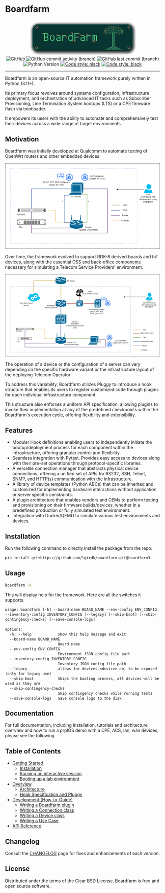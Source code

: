 # Boardfarm

<p align=center>
    <img src="docs/images/BoardFarm.png" width="350"/> <br>
    <img alt="GitHub" src="https://img.shields.io/github/license/lgirdk/boardfarm">
    <img alt="GitHub commit activity (branch)"
    src="https://img.shields.io/github/commit-activity/t/lgirdk/boardfarm/boardfarm3">
    <img alt="GitHub last commit (branch)"
    src="https://img.shields.io/github/last-commit/lgirdk/boardfarm/boardfarm3">
    <img alt="Python Version" src="https://img.shields.io/badge/python-3.11+-blue">
    <a href="https://github.com/psf/black"><img alt="Code style: black"
    src="https://img.shields.io/badge/code%20style-black-000000.svg"></a>
    <a href="https://github.com/astral-sh/ruff"><img alt="Code style: black"
    src="https://img.shields.io/endpoint?url=https://raw.githubusercontent.com/astral-sh/ruff/main/assets/badge/v2.json"></a>
</p> <hr>

Boardfarm is an open-source IT automation framework purely written in Python (3.11+).

Its primary focus revolves around systems configuration, infrastructure deployment,
and orchestration of advanced IT tasks such as Subscriber Provisioning,
Line Termination System bootups (LTS) or a CPE firmware flash via bootloader.

It empowers its users with the ability to automate and comprehensively
test their devices across a wide range of target environments.

## Motivation

Boardfarm was initially developed at Qualcomm to automate testing of OpenWrt
routers and other embedded devices.

<img src="docs/images/basic_setup.png" width="600"/>

Over time, the framework evolved to support RDK-B derived boards and IoT devices,
along with the essential OSS and back-office components necessary for simulating
a Telecom Service Providers' environment.

<img src="docs/images/advance_setup.png" width="600"/>

The operation of a device or the configuration of a server can vary depending
on the specific hardware variant or the infrastructure layout of the deploying
Telecom Operator.

To address this variability, Boardfarm utilizes Pluggy to introduce a hook
structure that enables its users to register customized code through plugins
for each individual infrastructure component.

This structure also enforces a uniform API specification, allowing plugins to
invoke their implementation at any of the predefined checkpoints within the
Boardfarm's execution cycle, offering flexibility and extensibility.

## Features

- Modular Hook definitions enabling users to independently
initiate the bootup/deployment process for each component within the infrastructure,
offering granular control and flexibility.
- Seamless integration with Pytest. Provides easy access to devices along with their
pre-set operations through protocol-specific libraries.
- A versatile connection manager that abstracts physical device connections,
offering a unified set of APIs for RS232, SSH, Telnet, SNMP, and HTTP(s)
communication with the infrastructure.
- A library of device templates (Python ABCs) that can be inherited and customized
for implementing hardware interactions without application or server specific constraints.
- A plugin architecture that enables vendors and OEMs to perform testing and provisioning
on their firmware builds/devices, whether in a predefined production or fully
simulated test environment.
- Integration with Docker/QEMU to simulate various test environments and devices.

## Installation

Run the following command to directly install the package from the repo:

```bash
pip install git+https://github.com/lgirdk/boardfarm.git@boardfarm3
```

## Usage

```bash
boardfarm -h
```

This will display help for the framework. Here are all the switches it supports.

```text
usage: boardfarm [-h] --board-name BOARD_NAME --env-config ENV_CONFIG --inventory-config INVENTORY_CONFIG [--legacy] [--skip-boot] [--skip-contingency-checks] [--save-console-logs]

options:
  -h, --help            show this help message and exit
  --board-name BOARD_NAME
                        Board name
  --env-config ENV_CONFIG
                        Environment JSON config file path
  --inventory-config INVENTORY_CONFIG
                        Inventory JSON config file path
  --legacy              allows for devices.<device> obj to be exposed (only for legacy use)
  --skip-boot           Skips the booting process, all devices will be used as they are
  --skip-contingency-checks
                        Skip contingency checks while running tests
  --save-console-logs   Save console logs to the disk
```

## Documentation

For full documentation, including installation, tutorials and architecture overview and how
to run a prplOS demo with  a CPE, ACS, lan, wan devices, please see the following.

## Table of Contents

- [Getting Started](/docs/getting_started.md)
  - [Installation](/docs/getting_started.md#installation)
  - [Running an interactive session](/docs/getting_started.md#running-an-interactive-session)
  - [Booting up a lab environment](/docs/getting_started.md#booting-up-a-lab-environment)
- [Overview](/docs/architecture.md#overview)
  - [Architecture](/docs/architecture.md#architecture)
  - [Hook Specification and Pluggy](/docs/architecture.md#hooks-specification-and-pluggy)
- [Development (How-to-Guide)](/docs/development.md)
  - [Writing a Boardfarm plugin](/docs/development.md#writing-a-boardfarm-plugin)
  - [Writing a Connection class](/docs/development.md#writing-a-connection-class)
  - [Writing a Device class](/docs/development.md#writing-a-device-class)
  - [Writing a Use Case](/docs/development.md#writing-a-use-case)
- [API Reference](/docs/README.md)

## Changelog

Consult the [CHANGELOG](/CHANGELOG.md) page for fixes and enhancements of each version.

## License

Distributed under the terms of the Clear BSD License, Boardfarm is free and
open source software.
